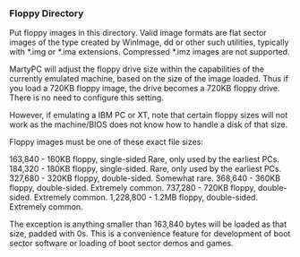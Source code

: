 ### Floppy Directory

Put floppy images in this directory. Valid image formats are flat sector images
of the type created by WinImage, dd or other such utilities, typically with \*.img
or \*.ima extensions. Compressed \*.imz images are not supported.

MartyPC will adjust the floppy drive size within the capabilities of the currently
emulated machine, based on the size of the image loaded. Thus if you load a 720KB 
floppy image, the drive becomes a 720KB floppy drive. There is no need to configure
this setting.

However, if emulating a IBM PC or XT, note that certain floppy sizes will not work
as the machine/BIOS does not know how to handle a disk of that size.

Floppy images must be one of these exact file sizes:

   163,840 - 160KB floppy, single-sided  Rare, only used by the earliest PCs.
   184,320 - 180KB floppy, single-sided. Rare, only used by the earliest PCs.
   327,680 - 320KB floppy, double-sided. Somewhat rare. 
   368,640 - 360KB floppy, double-sided. Extremely common.
   737,280 - 720KB floppy, double-sided. Extremely common.
   1,228,800 - 1.2MB floppy, double-sided. Extremely common.
   
   The exception is anything smaller than 163,840 bytes will be loaded as that size,
   padded with 0s.
   This is a convenience feature for development of boot sector software or loading
   of boot sector demos and games.

